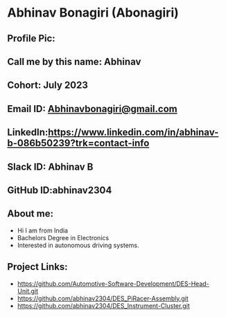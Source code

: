 # Abhinav Bonagiri (Abonagiri)
## Profile Pic: 
## Call me by this name: Abhinav
## Cohort: July 2023
## Email ID: Abhinavbonagiri@gmail.com
## LinkedIn:https://www.linkedin.com/in/abhinav-b-086b50239?trk=contact-info
## Slack ID: Abhinav B
## GitHub ID:abhinav2304
## About me: 
- Hi I am from India
- Bachelors Degree in Electronics
- Interested in autonomous driving systems.
## Project Links:
- https://github.com/Automotive-Software-Development/DES-Head-Unit.git
- https://github.com/abhinav2304/DES_PiRacer-Assembly.git
- https://github.com/abhinav2304/DES_Instrument-Cluster.git
